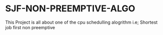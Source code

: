 # SJF-NON-PREEMPTIVE-ALGO
This Project is all about one of the cpu schedulling alogrithm i.e; Shortest job first non preemptive
